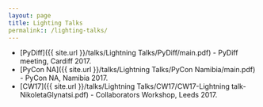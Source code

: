 ```yaml
---
layout: page
title: Lighting Talks
permalink:: /lighting-talks/
---
```


+ [PyDiff]({{ site.url }}/talks/Lightning Talks/PyDiff/main.pdf) - PyDiff meeting, Cardiff 2017.
+ [PyCon NA]({{ site.url }}/talks/Lightning Talks/PyCon Namibia/main.pdf) - PyCon NA, Namibia 2017.
+ [CW17]({{ site.url }}/talks/Lightning Talks/CW17/CW17-Lightning talk-NikoletaGlynatsi.pdf) -
Collaborators Workshop, Leeds 2017.